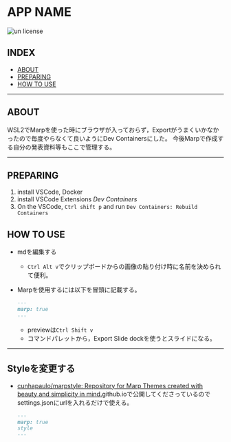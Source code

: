 # APP NAME

![un license](https://img.shields.io/github/license/RyosukeDTomita/marp_env)

## INDEX

- [ABOUT](#about)
- [PREPARING](#preparing)
- [HOW TO USE](#how-to-use)

---

## ABOUT

WSL2でMarpを使った時にブラウザが入っておらず，Exportがうまくいかなかったので毎度やらなくて良いようにDev Containersにした。
今後Marpで作成する自分の発表資料等もここで管理する。

---

## PREPARING

1. install VSCode, Docker
2. install VSCode Extensions *Dev Containers*
3. On the VSCode, `Ctrl shift p` and run `Dev Containers: Rebuild Containers`

## HOW TO USE

- mdを編集する
  - `Ctrl Alt v`でクリップボードからの画像の貼り付け時に名前を決められて便利。
- Marpを使用するには以下を冒頭に記載する。

    ```md
    ---
    marp: true
    ---
    ```

  - previewは`Ctrl Shift v`
  - コマンドパレットから，Export Slide dockを使うとスライドになる。

---

## Styleを変更する

- [cunhapaulo/marpstyle: Repository for Marp Themes created with beauty and simplicity in mind.](https://github.com/cunhapaulo/marpstyle)github.ioで公開してくださっているのでsettings.jsonにurlを入れるだけで使える。

    ```md
    ---
    marp: true
    style
    ---
    ```
